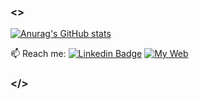 ### <>

[![Anurag's GitHub stats](https://github-readme-stats.vercel.app/api?username=fikrihkll)](https://github.com/anuraghazra/github-readme-stats)
<!-- <img src="https://komarev.com/ghpvc/?username=fikrihkll&style=flat-square&color=blue" alt=""/> -->
:mailbox: Reach me: [![Linkedin Badge](https://img.shields.io/badge/-FikriHaikal-blue?style=flat&logo=Linkedin&logoColor=white)](https://www.linkedin.com/fikrihkl)
<a href="your-linkedin-URL">
    <img src="https://img.shields.io/badge/Web-blue?logo=browser&logoColor=white" alt="My Web"/>
</a>

### </>
